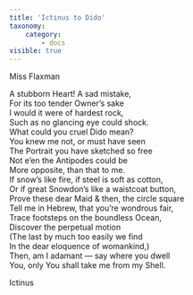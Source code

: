 ```yaml
---
title: 'Ictinus to Dido'
taxonomy:
    category:
        - docs
visible: true
---
```


<div class="author">Miss Flaxman</div>

A stubborn Heart! A sad mistake,  
For its too tender Owner’s sake  
I would it were of hardest rock,  
Such as no glancing eye could shock.  
What could you cruel Dido mean?  
You knew me not, or must have seen  
The Portrait you have sketched so free  
Not e’en the Antipodes could be  
More opposite, than that to me.  
If snow’s like fire, if steel is soft as cotton,  
Or if great Snowdon’s like a waistcoat button,  
Prove these dear Maid & then, the circle square  
Tell me in Hebrew, that you’re wondrous fair,  
Trace footsteps on the boundless Ocean,  
Discover the perpetual motion  
(The last by much too easily we find  
In the dear eloquence of womankind,)  
Then, am I adamant — say where you dwell  
You, only You shall take me from my Shell.  
  
Ictinus